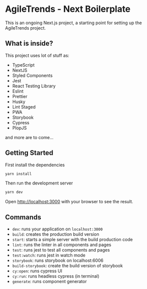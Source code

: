 # AgileTrends - Next Boilerplate

This is an ongoing Next.js project, a starting point for setting up the AgileTrends project.

## What is inside?

This project uses lot of stuff as:

- TypeScript
- NextJS
- Styled Components
- Jest
- React Testing Library
- Eslint
- Prettier
- Husky
- Lint Staged
- PWA
- Storybook
- Cypress
- PlopJS

and more are to come...

## Getting Started

First install the dependencies

```bash
yarn install
```

Then run the development server

```bash
yarn dev
```

Open [http://localhost:3000](http://localhost:3000) with your browser to see the result.

## Commands

- `dev`: runs your application on `localhost:3000`
- `build`: creates the production build version
- `start`: starts a simple server with the build production code
- `lint`: runs the linter in all components and pages
- `test`: runs jest to test all components and pages
- `test:watch`: runs jest in watch mode
- `storybook`: runs storybook on localhost:6006
- `build-storybook`: create the build version of storybook
- `cy:open`: runs cypress UI
- `cy:run`: runs headless cypress (in terminal)
- `generate`: runs component generator
